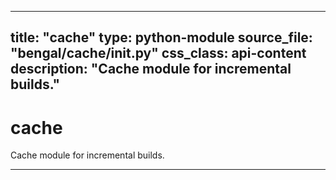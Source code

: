 
---
title: "cache"
type: python-module
source_file: "bengal/cache/__init__.py"
css_class: api-content
description: "Cache module for incremental builds."
---

# cache

Cache module for incremental builds.

---


